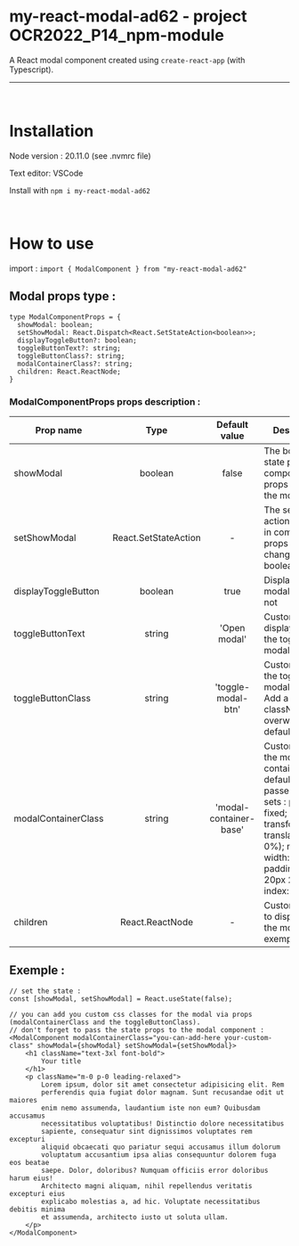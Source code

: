 # my-react-modal-ad62 - project OCR2022_P14_npm-module

A React modal component created using `create-react-app` (with Typescript).

---

<br />

# Installation

Node version : 20.11.0 (see .nvmrc file)

Text editor: VSCode

Install with `npm i my-react-modal-ad62`

<br />

# How to use

import : `import { ModalComponent } from "my-react-modal-ad62"`

## Modal props type :

```
type ModalComponentProps = {
  showModal: boolean;
  setShowModal: React.Dispatch<React.SetStateAction<boolean>>;
  displayToggleButton?: boolean;
  toggleButtonText?: string;
  toggleButtonClass?: string;
  modalContainerClass?: string;
  children: React.ReactNode;
}
```

### ModalComponentProps props description :

| Prop name           |             Type              |     Default value      | Description                                                                                                                                                                                    |
| ------------------- | :---------------------------: | :--------------------: | ---------------------------------------------------------------------------------------------------------------------------------------------------------------------------------------------- |
| showModal           |            boolean            |         false          | The boolean state passed in component props to display the modal                                                                                                                               |
| setShowModal        | React.SetStateAction<boolean> |           -            | The setState action passed in component props to change the boolean state                                                                                                                      |
| displayToggleButton |            boolean            |          true          | Display a toggle modal button or not                                                                                                                                                           |
| toggleButtonText    |            string             |      'Open modal'      | Custom text displayed into the toggle modal button                                                                                                                                             |
| toggleButtonClass   |            string             |   'toggle-modal-btn'   | Custom css for the toggle modal button. Add a custom className will overwrite the default value.                                                                                               |
| modalContainerClass |            string             | 'modal-container-base' | Custom css for the modal container. A default value is passed who sets : position: fixed; left: 50%; transform: translate(-50%, 0%); min-width: 280px; padding: 50px 20px 20px; z-index: 9999; |
| children            |        React.ReactNode        |           -            | Custom nodes to display into the modal (see exemple below)                                                                                                                                     |

## Exemple :

```
// set the state :
const [showModal, setShowModal] = React.useState(false);

// you can add you custom css classes for the modal via props (modalContainerClass and the toggleButtonClass).
// don't forget to pass the state props to the modal component :
<ModalComponent modalContainerClass="you-can-add-here your-custom-class" showModal={showModal} setShowModal={setShowModal}>
    <h1 className="text-3xl font-bold">
        Your title
    </h1>
    <p className="m-0 p-0 leading-relaxed">
        Lorem ipsum, dolor sit amet consectetur adipisicing elit. Rem
        perferendis quia fugiat dolor magnam. Sunt recusandae odit ut maiores
        enim nemo assumenda, laudantium iste non eum? Quibusdam accusamus
        necessitatibus voluptatibus! Distinctio dolore necessitatibus
        sapiente, consequatur sint dignissimos voluptates rem excepturi
        aliquid obcaecati quo pariatur sequi accusamus illum dolorum
        voluptatum accusantium ipsa alias consequuntur dolorem fuga eos beatae
        saepe. Dolor, doloribus? Numquam officiis error doloribus harum eius!
        Architecto magni aliquam, nihil repellendus veritatis excepturi eius
        explicabo molestias a, ad hic. Voluptate necessitatibus debitis minima
        et assumenda, architecto iusto ut soluta ullam.
    </p>
</ModalComponent>
```
